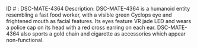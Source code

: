 ID # : DSC-MATE-4364
Description: DSC-MATE-4364 is a humanoid entity resembling a fast food worker, with a visible green Cyclops eye and frightened mouth as facial features. Its eyes feature VR jade LED and wears a police cap on its head with a red cross earring on each ear. DSC-MATE-4364 also sports a gold chain and cigarette as accessories which appear non-functional.